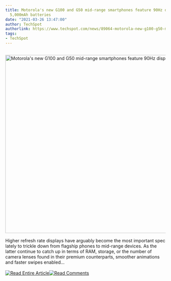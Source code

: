 ```yaml
---
title: Motorola's new G100 and G50 mid-range smartphones feature 90Hz displays and
  5,000mAh batteries
date: "2021-03-26 13:47:00"
author: TechSpot
authorlink: https://www.techspot.com/news/89064-motorola-new-g100-g50-mid-range-smartphones-feature.html
tags:
- TechSpot
---
```

<a href="https://www.techspot.com/news/89064-motorola-new-g100-g50-mid-range-smartphones-feature.html" target="_blank"><img src="https://static.techspot.com/images2/news/ts3_thumbs/2021/03/2021-03-26-ts3_thumbs-226.jpg" width="800" height="560" style="padding: 15px 0" title="Motorola's new G100 and G50 mid-range smartphones feature 90Hz displays and 5,000mAh batteries" /></a><br />Higher refresh rate displays have arguably become the most important spec lately to trickle down from flagship phones to mid-range devices. As the latter continue to catch up in terms of RAM, storage, or the number of camera lenses found in their premium counterparts, smoother animations and faster swipes enabled...<br /><br /><a href="https://www.techspot.com/news/89064-motorola-new-g100-g50-mid-range-smartphones-feature.html"><img src="https://static.techspot.com/images/rss/rss_buttons_01.png" border="0" alt="Read Entire Article" /></a><a href="https://www.techspot.com/news/89064-motorola-new-g100-g50-mid-range-smartphones-feature.html#comments"><img src="https://static.techspot.com/images/rss/rss_buttons_02.png" border="0" alt="Read Comments" /></a><br /><br />